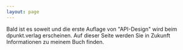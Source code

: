 ```yaml
---
layout: page
---
```

<p class="message">
Bald ist es soweit und die erste Auflage von "API-Design" wird beim dpunkt.verlag erscheinen. Auf dieser Seite werden Sie in Zukunft Informationen zu meinem Buch finden.
</p>

